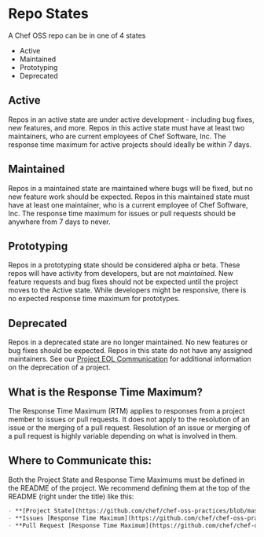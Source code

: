 # Repo States

A Chef OSS repo can be in one of 4 states

- Active
- Maintained
- Prototyping
- Deprecated

## Active

Repos in an active state are under active development - including bug fixes, new features, and more. Repos in this active state must have at least two maintainers, who are current employees of Chef Software, Inc. The response time maximum for active projects should ideally be within 7 days.

## Maintained

Repos in a maintained state are maintained where bugs will be fixed, but no new feature work should be expected. Repos in this maintained state must have at least one maintainer, who is a current employee of Chef Software, Inc. The response time maximum for issues or pull requests should be anywhere from 7 days to never.

## Prototyping

Repos in a prototyping state should be considered alpha or beta. These repos will have activity from developers, but are not _maintained_. New feature requests and bug fixes should not be expected until the project moves to the Active state. While developers might be responsive, there is no expected response time maximum for prototypes.

## Deprecated

Repos in a deprecated state are no longer maintained. No new features or bug fixes should be expected. Repos in this state do not have any assigned maintainers. See our [Project EOL Communication](../communication/project-eol.md) for additional information on the deprecation of a project.

## What is the Response Time Maximum?

The Response Time Maximum (RTM) applies to responses from a project member to issues or pull requests. It does not apply to the resolution of an issue or the merging of a pull request. Resolution of an issue or merging of a pull request is highly variable depending on what is involved in them.

## Where to Communicate this:

Both the Project State and Response Time Maximums must be defined in the README of the project. We recommend defining them at the top of the README (right under the title) like this:

```markdown
- **[Project State](https://github.com/chef/chef-oss-practices/blob/master/repo-management/repo-states.md): Active**
- **Issues [Response Time Maximum](https://github.com/chef/chef-oss-practices/blob/master/repo-management/repo-states.md): 7 days**
- **Pull Request [Response Time Maximum](https://github.com/chef/chef-oss-practices/blob/master/repo-management/repo-states.md): 7 days**
```
